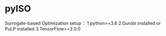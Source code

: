 # pyISO
Surrogate-based Optimization
setup：
1.python>=3.6
2.Gurobi installed or PuLP installed
3.TensorFlow>=2.0.0
